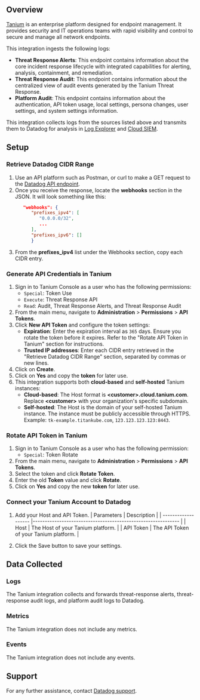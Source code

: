## Overview

[Tanium][1] is an enterprise platform designed for endpoint management. It provides security and IT operations teams with rapid visibility and control to secure and manage all network endpoints.

This integration ingests the following logs:

- **Threat Response Alerts**: This endpoint contains information about the core incident response lifecycle with integrated capabilities for alerting, analysis, containment, and remediation.
- **Threat Response Audit**: This endpoint contains information about the centralized view of audit events generated by the Tanium Threat Response.
- **Platform Audit**: This endpoint contains information about the authentication, API token usage, local settings, persona changes, user settings, and system settings information.

This integration collects logs from the sources listed above and transmits them to Datadog for analysis in [Log Explorer][3] and [Cloud SIEM][4].

## Setup

### Retrieve Datadog CIDR Range

1. Use an API platform such as Postman, or curl to make a GET request to the [Datadog API endpoint][5].
2. Once you receive the response, locate the **webhooks** section in the JSON. It will look something like this:
   ```json
      "webhooks": {
         "prefixes_ipv4": [
            "0.0.0.0/32",
            ...
         ],
         "prefixes_ipv6": []
         }
   ```
3. From the **prefixes_ipv4** list under the Webhooks section, copy each CIDR entry.

### Generate API Credentials in Tanium

1. Sign in to Tanium Console as a user who has the following permissions:
   - `Special`: Token Use
   - `Execute`: Threat Response API
   - `Read`: Audit, Threat Response Alerts, and Threat Response Audit
2. From the main menu, navigate to **Administration** > **Permissions** > **API Tokens**.
3. Click **New API Token** and configure the token settings:
   - **Expiration**: Enter the expiration interval as `365` days. Ensure you rotate the token before it expires. Refer to the "Rotate API Token in Tanium" section for instructions.
   - **Trusted IP addresses**: Enter each CIDR entry retrieved in the "Retrieve Datadog CIDR Range" section, separated by commas or new lines.
4. Click on **Create**.
5. Click on **Yes** and copy the **token** for later use.
6. This integration supports both **cloud-based** and **self-hosted** Tanium instances:
   - **Cloud-based**: The Host format is **\<customer\>.cloud.tanium.com**. Replace **\<customer\>** with your organization's specific subdomain.
   - **Self-hosted**: The Host is the domain of your self-hosted Tanium instance. The instance must be publicly accessible through HTTPS. Example: `tk-example.titankube.com`, `123.123.123.123:8443`.

### Rotate API Token in Tanium

1. Sign in to Tanium Console as a user who has the following permission:
   - `Special`: Token Rotate
2. From the main menu, navigate to **Administration** > **Permissions** > **API Tokens**.
3. Select the token and click **Rotate Token**.
4. Enter the old **Token** value and click **Rotate**.
5. Click on **Yes** and copy the new **token** for later use.

### Connect your Tanium Account to Datadog

1. Add your Host and API Token.
   | Parameters | Description |
   | ------------------- |------------------------------------------------------------- |
   | Host | The Host of your Tanium platform. |
   | API Token | The API Token of your Tanium platform. |

2. Click the Save button to save your settings.

## Data Collected

### Logs

The Tanium integration collects and forwards threat-response alerts, threat-response audit logs, and platform audit logs to Datadog.

### Metrics

The Tanium integration does not include any metrics.

### Events

The Tanium integration does not include any events.

## Support

For any further assistance, contact [Datadog support][2].

[1]: https://www.tanium.com/
[2]: https://docs.datadoghq.com/help/
[3]: https://docs.datadoghq.com/logs/explorer/
[4]: https://www.datadoghq.com/product/cloud-siem/
[5]: https://docs.datadoghq.com/api/latest/ip-ranges/
